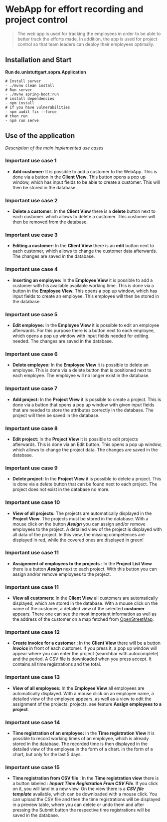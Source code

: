 # WebApp for effort recording and project control

> The web app is used for tracking the employees in order to be able to better track the efforts made. In addition, the app is used for project control so that team leaders can deploy their employees optimally.

## Installation and Start

**Run de.unistuttgart.sopra.Application**
```
# Install server
- ./mvnw clean install
# Run server
- ./mvnw spring-boot:run
# install dependencies
- npm install
# if you have vulnerabilities
- npm audit fix --force
# then run
- npm run serve
```

## Use of the application

_Description of the main implemented use cases_

### Important use case 1  
- **Add customer:** It is possible to add a customer to the WebApp. This is done via a button in the **Client View**. This button opens a pop up window, which has input fields to be able to create a customer. This will then be stored in the database. 
    
### Important use case 2  
- **Delete a customer:** In the **Client View** there is a **delete** button next to each customer. which allows to delete a customer. This customer will then be removed from the database.  
  
### Important use case 3  
- **Editing a customer:** In the **Client View** there is an **edit** button next to each customer,  which allows to change the customer data afterwards. The changes are saved in the database.  
  
### Important use case 4  
- **Inserting an employee:** In the **Employee View** it is possible to add a customer with his available available working time. This is done via a button in the **Employee View**. This opens a pop up window, which has input fields to create an employee. This employee will then be stored in the database.  
  
### Important use case 5  
- **Edit employee:** In the **Employee View** it is possible to edit an employee afterwards. For this purpose there is a button next to each employee, which opens a pop up window with input fields needed for editing. needed. The changes are saved in the database.  
  
### Important use case 6  
- **Delete employee:** In the **Employee View** it is possible to delete an employee. This is done via a delete button that is positioned next to each employee. The employee will no longer exist in the database.  

### Important use case 7  
- **Add project:** In the **Project View** it is possible to create a project. This is done via a button that opens a pop up window with given input fields that are needed to store the attributes correctly in the database. The project will then be saved in the database.  
  
### Important use case 8
- **Edit project:** In the **Project View** it is possible to edit projects afterwards. This is done via an Edit button. This opens a pop up window, which allows to change the project data. The changes are saved in the database. 

### Important use case 9  
- **Delete project:** In the **Project View** it is possible to delete a project. This is done via a delete button that can be found next to each project. The project does not exist in the database no more.  

### Important use case 10
- **View of all projects:** The projects are automatically displayed in the **Project View**. The projects must be stored in the database. With a mouse click on the button ***Assign*** you can assign and/or remove employees to the project. A detailed view of the project is displayed with all data of the project. In this view, the missing competences are displayed in red, while the covered ones are displayed in green!


### Important use case 11
- **Assignment of employees to the projects** : In the **Project List View** there is a button ***Assign*** next to each project. With this button you can assign and/or remove employees to the project.

### Important use case 11  
- **View all customers:** In the **Client View** all customers are automatically displayed, which are stored in the database. With a mouse click on the name of the customer, a detailed view of the selected **customer** appears. There one can see the most important information as well as the address of the customer on a map fetched from [OpenStreetMap](https://www.openstreetmap.org/).


### Important use case 12
- **Create invoice for a customer** : In the **Client View** there will be a button ***Invoice*** in front of each customer. If you press it, a pop up window will appear where you can enter the project (searchbar with autocomplete) and the period. A CSV file is downloaded when you press accept. It contains all time registrations and the total.
  
### Important use case 13
-  **View of all employees:** In the **Employee View** all employees are automatically displayed. With a mouse click on an employee name, a detailed view of the employee appears, as well as a view to edit the assignment of the projects. projects. see feature **Assign employees to a project**.  
  
### Important use case 14
- **Time registration of an employee:** In the **Time registration View** it is possible to record working times of an employee, which is already stored in the database. The recorded time is then displayed in the detailed view of the employee in the form of a chart. in the form of a chart, but only for the last 5 days.

### Important use case 15 
- **Time registration from CSV file** : In the **Time registration view** there is a button labeled : ***Import Time Registration From CSV File***. If you click on it, you will land in a new view. On the view there is a ***CSV file template*** available, which can be downloaded with a mouse click. You can upload the CSV file and then the time registrations will be displayed in a preview table, where you can delete or undo them and after pressing the Submit button the respective time registrations will be saved in the database.
